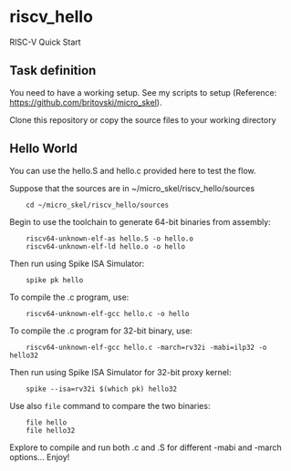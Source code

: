 # riscv_hello
RISC-V Quick Start

## Task definition
You need to have a working setup. See my scripts to setup (Reference: https://github.com/britovski/micro_skel).

Clone this repository or copy the source files to your working directory

## Hello World

You can use the hello.S and hello.c provided here to test the flow.

Suppose that the sources are in ~/micro_skel/riscv_hello/sources

        cd ~/micro_skel/riscv_hello/sources

Begin to use the toolchain to generate 64-bit binaries from assembly:

        riscv64-unknown-elf-as hello.S -o hello.o
        riscv64-unknown-elf-ld hello.o -o hello

Then run using Spike ISA Simulator:

        spike pk hello
    
To compile the .c program, use:

        riscv64-unknown-elf-gcc hello.c -o hello

To compile the .c program for 32-bit binary, use:

        riscv64-unknown-elf-gcc hello.c -march=rv32i -mabi=ilp32 -o hello32
        
Then run using Spike ISA Simulator for 32-bit proxy kernel:

        spike --isa=rv32i $(which pk) hello32
        
Use also `file` command to compare the two binaries:

        file hello
        file hello32
        
Explore to compile and run both .c and .S for different -mabi and -march options... Enjoy!
